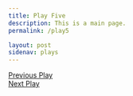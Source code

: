 ```yaml
---
title: Play Five
description: This is a main page.
permalink: /play5

layout: post
sidenav: plays
---
```

[Previous Play](/play4)
<br/>
[Next Play](/play6)